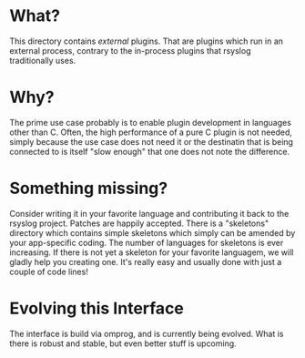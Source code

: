 What?
=====
This directory contains *external* plugins. That are plugins which run
in an external process, contrary to the in-process plugins that rsyslog
traditionally uses.

Why?
====
The prime use case probably is to enable plugin development in languages
other than C. Often, the high performance of a pure C plugin is not needed,
simply because the use case does not need it or the destinatin that is
being connected to is itself "slow enough" that one does not note
the difference.

Something missing?
==================
Consider writing it in your favorite language and contributing it back
to the rsyslog project. Patches are happily accepted. There is a
"skeletons" directory which contains simple skeletons which simply 
can be amended by your app-specific coding. The number of languages
for skeletons is ever increasing. If there is not yet a skeleton for
your favorite languagem, we will gladly help you creating one. It's
really easy and usually done with just a couple of code lines!

Evolving this Interface
=======================
The interface is build via omprog, and is currently being evolved. What
is there is robust and stable, but even better stuff is upcoming.
